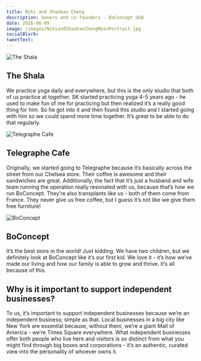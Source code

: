 ```yaml
---
title: Niki and Shaokao Cheng
description: Owners and co-founders - BoConcept USA
date: 2016-06-09
image: /images/NikiandShaokaoChengMainPortrait.jpg
socialBlurb:
tweetText:
---
```


![The Shala](/fornewyork/images/NikiandShaokaoChengTheShala.jpg)

## The Shala

We practice yoga daily and everywhere, but this is the only studio that both of us practice at together. SK started practicing yoga 4-5 years ago - he used to make fun of me for practicing but then realized it’s a really good thing for him. So he got into it and then found this studio and I started going with him so we could spend more time together. It’s great to be able to do that regularly.

![Telegraphe Cafe](/fornewyork/images/NikiandShaokaoChengTelegraphe.jpg)

## Telegraphe Cafe

Originally, we started going to Telegraphe because it’s basically across the street from our Chelsea store. Their coffee is awesome and their sandwiches are great. Additionally, the fact that it’s just a husband and wife team running the operation really resonated with us, because that’s how we run BoConcept. They’re also transplants like us - both of them come from France. They never give us free coffee, but I guess it’s not like we give them free furniture!

![BoConcept](/fornewyork/images/BoConceptInterior.jpg)

## BoConcept

It’s the best store in the world! Just kidding. We have two children, but we definitely look at BoConcept like it’s our first kid. We love it - it’s how we’ve made our living and how our family is able to grow and thrive. It’s all because of this.

## Why is it important to support independent businesses?

To us, it’s important to support independent businesses because we’re an independent business; simple as that. Local businesses in a big city like New York are essential because, without them, we’re a giant Mall of America - we’re Times Square everywhere. What independent businesses offer both people who live here and visitors is so distinct from what you might find through big boxes and corporations - it’s an authentic, curated view into the personality of whoever owns it.


